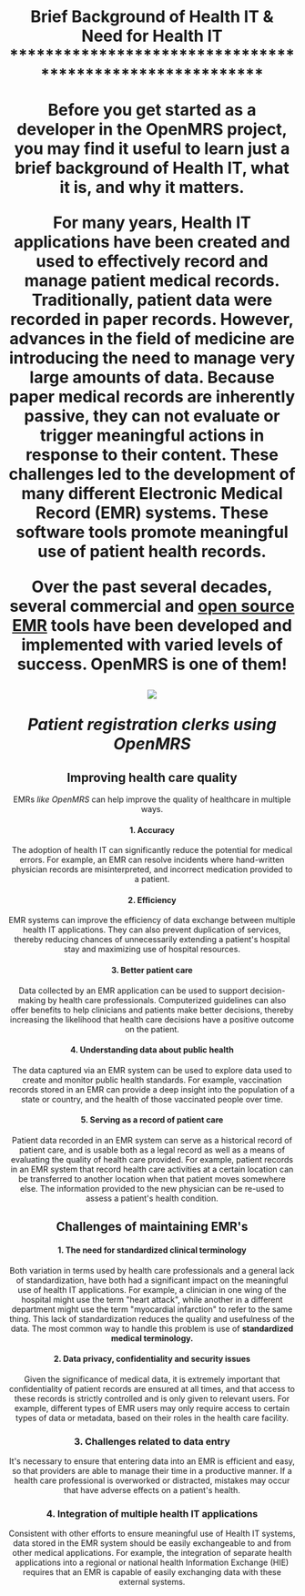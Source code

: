 <center><h1> Brief Background of Health IT &amp; Need for Health IT
*********************************************************

Before you get started as a developer in the OpenMRS project, you may find it useful to learn just a brief background of Health IT, what it is, and why it matters.

For many years, Health IT applications have been created and used to effectively record and manage patient medical records. Traditionally, patient data were recorded in paper records. However, advances in the field of medicine are introducing the need to manage very large amounts of data. Because paper medical records are inherently passive, they can not evaluate or trigger meaningful actions in response to their content. These challenges led to the development of many different **Electronic Medical Record** (EMR) systems. These software tools promote meaningful use of patient health records.

Over the past several decades, several commercial and [open source EMR](https://en.wikipedia.org/wiki/OpenEMR) tools have been developed and implemented with varied levels of success. OpenMRS is one of them!

 ![](http://write.flossmanuals.net/openmrs-developers-guide/the-need-for-health-it/static/Story%20of%20OpenMRS.jpg)


*Patient registration clerks using OpenMRS*

## Improving health care quality

EMRs *like OpenMRS* can help improve the quality of healthcare in multiple ways.

####  1. Accuracy

The adoption of health IT can significantly reduce the potential for medical errors. For example, an EMR can resolve incidents where hand-written physician records are misinterpreted, and incorrect medication provided to a patient.

#### 2. Efficiency

EMR systems can improve the efficiency of data exchange between multiple health IT applications. They can also prevent duplication of services, thereby reducing chances of unnecessarily extending a patient's hospital stay and maximizing use of hospital resources.

#### 3. Better patient care

Data collected by an EMR application can be used to support decision-making by health care professionals. Computerized guidelines can also offer benefits to help clinicians and patients make better decisions, thereby increasing the likelihood that health care decisions have a positive outcome on the patient.

#### 4. Understanding data about public health

The data captured via an EMR system can be used to explore data used to create and monitor public health standards. For example, vaccination records stored in an EMR can provide a deep insight into the population of a state or country, and the health of those vaccinated people over time.

#### 5. Serving as a record of patient care

Patient data recorded in an EMR system can serve as a historical record of patient care, and is usable both as a legal record as well as a means of evaluating the quality of health care provided. For example, patient records in an EMR system that record health care activities at a certain location can be transferred to another location when that patient moves somewhere else. The information provided to the new physician can be re-used to assess a patient's health condition.

## Challenges of maintaining EMR's

#### 1. The need for standardized clinical terminology

Both variation in terms used by health care professionals and a general lack of standardization, have both had a significant impact on the meaningful use of health IT applications. For example, a clinician in one wing of the hospital might use the term "heart attack", while another in a different department might use the term "myocardial infarction" to refer to the same thing. This lack of standardization reduces the quality and usefulness of the data. The most common way to handle this problem is use of **standardized medical terminology.**

#### 2. Data privacy, confidentiality and security issues

Given the significance of medical data, it is extremely important that confidentiality of patient records are ensured at all times, and that access to these records is strictly controlled and is only given to relevant users. For example, different types of EMR users may only require access to certain types of data or metadata, based on their roles in the health care facility.

### 3. Challenges related to data entry

It's necessary to ensure that entering data into an EMR is efficient and easy, so that providers are able to manage their time in a productive manner. If a health care professional is overworked or distracted, mistakes may occur that have adverse effects on a patient's health.

### 4. Integration of multiple health IT applications

Consistent with other efforts to ensure meaningful use of Health IT systems, data stored in the EMR system should be easily exchangeable to and from other medical applications. For example, the integration of separate health applications into a regional or national health Information Exchange (HIE) requires that an EMR is capable of easily exchanging data with these external systems.

